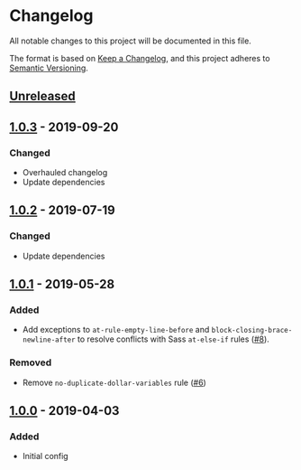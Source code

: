 # Changelog
All notable changes to this project will be documented in this file.

The format is based on [Keep a Changelog](https://keepachangelog.com/en/1.0.0/), and this project adheres to [Semantic Versioning](https://semver.org/spec/v2.0.0.html).

## [Unreleased]

## [1.0.3] - 2019-09-20
### Changed
- Overhauled changelog
- Update dependencies

## [1.0.2] - 2019-07-19
### Changed
- Update dependencies

## [1.0.1] - 2019-05-28
### Added
- Add exceptions to `at-rule-empty-line-before` and `block-closing-brace-newline-after` to resolve conflicts with Sass `at-else-if` rules ([#8](https://github.com/coldfrontlabs/stylelint-config-coldfront/issues/8)).

### Removed
- Remove `no-duplicate-dollar-variables` rule ([#6](https://github.com/coldfrontlabs/stylelint-config-coldfront/issues/6))

## [1.0.0] - 2019-04-03
### Added
- Initial config

[Unreleased]: https://github.com/coldfrontlabs/stylelint-config-coldfront/compare/v1.0.3...HEAD
[1.0.3]: https://github.com/coldfrontlabs/stylelint-config-coldfront/compare/v1.0.2...v1.0.3
[1.0.2]: https://github.com/coldfrontlabs/stylelint-config-coldfront/compare/v1.0.1...v1.0.2
[1.0.1]: https://github.com/coldfrontlabs/stylelint-config-coldfront/compare/v1.0.0...v1.0.1
[1.0.0]: https://github.com/coldfrontlabs/stylelint-config-coldfront/tree/v1.0.0
